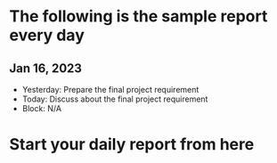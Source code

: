 # The following is the sample report every day
## Jan 16, 2023
* Yesterday: Prepare the final project requirement
* Today: Discuss about the final project requirement
* Block: N/A
# Start your daily report from here